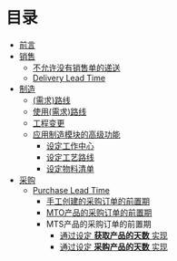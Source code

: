 # 目录

* [前言](README.md)
* [销售](SALE/README.md)
  * [不允许没有销售单的递送](SALE/shipment_without_SO.md)
  * [Delivery Lead Time](SALE/delivery_lead_time.md)
* [制造](MRP/README.md)
  * [(需求)路线](MRP/Routes.md)
  * [使用(需求)路线](MRP/using_routes.md)
  * [工程变更](PLM/ECO.md)
  * [应用制造模块的高级功能](MRP/adv_manufacturing.md)
    * [设定工作中心](MRP/setup_workcenter.md)
    * [设定工艺路线](MRP/setup_routing.md)
    * [设定物料清单](MRP/setup_bom.md)
  <!-- * [保养、维修](Maintenance/README.md) -->
    <!-- * [设备类别](Maintenance/equipment_category.md) -->
    <!-- * [设备](Maintenance/quipment.md) -->
    <!-- * [保养](Maintenance/) -->
* [采购](PUR/README.md)
  * [Purchase Lead Time](PUR/purchase_lead_time.md)
    * [手工创建的采购订单的前置期](PUR/vendor_lead_time_Manual_PO.md)
    * [MTO产品的采购订单的前置期](PUR/vendor_lead_time_MTO.md)
    * MTS产品的采购订单的前置期
      * [通过设定 **获取产品的天数** 实现](PUR/op_lead_time_to_get_products.md)
      * [通过设定 **采购产品的天数** 实现](PUR/op_lead_time_to_purchase_products.md)
